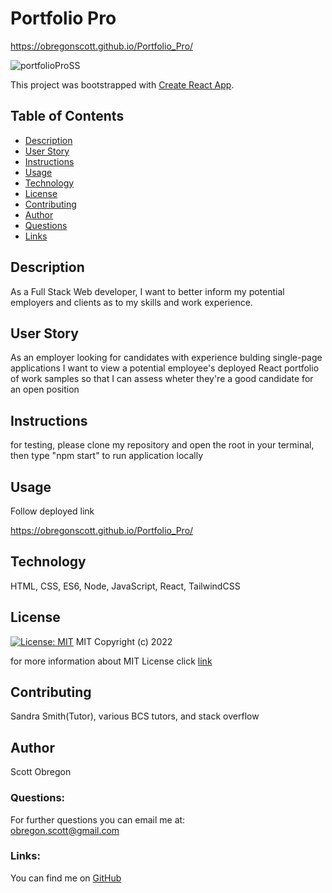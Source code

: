 
  # Portfolio Pro
  
  https://obregonscott.github.io/Portfolio_Pro/
  
  ![portfolioProSS](https://user-images.githubusercontent.com/98435396/181862381-84715a32-9174-42f1-8026-4c3282e0438d.png)

This project was bootstrapped with [Create React App](https://github.com/facebook/create-react-app).
  
  ## Table of Contents
  - [Description](#description)
  - [User Story](#userStory)
  - [Instructions](#instructions)
  - [Usage](#usage)
  - [Technology](#technology)
  - [License](#license)
  - [Contributing](#contributing)
  - [Author](#author)
  - [Questions](#questions)
  - [Links](#links)
  
  ## Description
  As a Full Stack Web developer, I want to better inform my potential employers and clients as to my skills and work experience.

  ## User Story

  As an employer looking for candidates with experience bulding single-page applications I want to view a potential employee's deployed React portfolio of work samples so that I can assess wheter they're a good candidate for an open position

  ## Instructions

  for testing, please clone my repository and open the root in your terminal, then type "npm start" to run application locally

  ## Usage

  Follow deployed link 
  
  https://obregonscott.github.io/Portfolio_Pro/

  ## Technology

  HTML, CSS, ES6, Node, JavaScript, React, TailwindCSS

  ## License

  [![License: MIT](https://img.shields.io/badge/License-MIT-yellow.svg)](https://opensource.org/licenses/MIT)
  MIT
Copyright (c) 2022
     
for more information about MIT License click [link](https://opensource.org/licenses/MIT)
  
  ## Contributing

  Sandra Smith(Tutor), various BCS tutors, and stack overflow

  ## Author

  Scott Obregon

  ### Questions:
  For further questions you can email me at:<br />
  obregon.scott@gmail.com
  
  ### Links:
  You can find me on [GitHub](https://github.com/ObregonScott)
  
